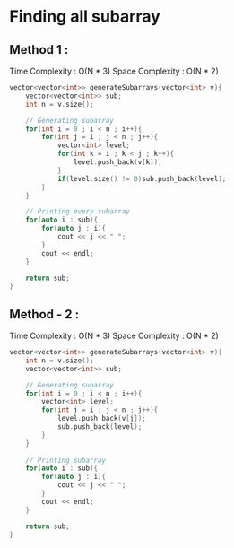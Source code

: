 # Finding all subarray

## Method 1 : 
Time Complexity : O(N \* 3)
Space Complexity : O(N \* 2)

```cpp
vector<vector<int>> generateSubarrays(vector<int> v){
    vector<vector<int>> sub;
    int n = v.size();

    // Generating subarray
    for(int i = 0 ; i < n ; i++){
        for(int j = i ; j < n ; j++){
            vector<int> level;
            for(int k = i ; k < j ; k++){
                level.push_back(v[k]);
            }
            if(level.size() != 0)sub.push_back(level);
        }
    }

    // Printing every subarray
    for(auto i : sub){
        for(auto j : i){
            cout << j << " ";
        }
        cout << endl;
    }

    return sub;
}
```

## Method - 2 : 

Time Complexity : O(N \* 3)
Space Complexity : O(N \* 2)

```cpp
vector<vector<int>> generateSubarrays(vector<int> v){
    int n = v.size();
    vector<vector<int>> sub;

    // Generating subarray
    for(int i = 0 ; i < n ; i++){
        vector<int> level;
        for(int j = i ; j < n ; j++){
            level.push_back(v[j]);
            sub.push_back(level);
        }
    }
    
    // Printing subarray
    for(auto i : sub){
        for(auto j : i){
            cout << j << " ";
        }
        cout << endl;
    }

    return sub;
}
```